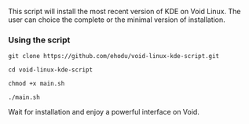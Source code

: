 This script will install the most recent version of KDE on Void Linux. The user can choice the complete or the minimal version of installation.

### Using the script

`git clone https://github.com/ehodu/void-linux-kde-script.git`

`cd void-linux-kde-script`

`chmod +x main.sh`

`./main.sh`

Wait for installation and enjoy a powerful interface on Void.


